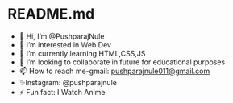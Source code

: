 # README.md
- 👋 Hi, I’m @PushparajNule
- 👀 I’m interested in Web Dev
- 🌱 I’m currently learning HTML,CSS,JS
- 💞️ I’m looking to collaborate in future for educational purposes 
- 📫 How to reach me-gmail: pushparajnule011@gmail.com
- ✨Instagram: @pushparajnule
- ⚡ Fun fact: I Watch Anime

<!---
PushparajNule/PushparajNule is a ✨ special ✨ repository because its `README.md` (this file) appears on your GitHub profile.
You can click the Preview link to take a look at your changes.
--->
